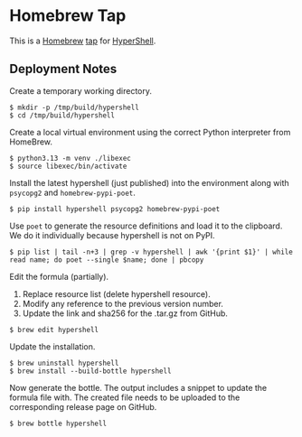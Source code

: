 Homebrew Tap
============

This is a [Homebrew][homebrew] [tap][tap] for [HyperShell][hypershell].

[homebrew]: https://brew.sh/
[tap]: https://docs.brew.sh/Taps.html
[hypershell]: https://github.com/glentner/hypershell

Deployment Notes
----------------

Create a temporary working directory.

```
$ mkdir -p /tmp/build/hypershell
$ cd /tmp/build/hypershell
```

Create a local virtual environment using the correct Python interpreter
from HomeBrew.

```
$ python3.13 -m venv ./libexec
$ source libexec/bin/activate
```

Install the latest hypershell (just published) into the environment
along with `psycopg2` and `homebrew-pypi-poet`.

```
$ pip install hypershell psycopg2 homebrew-pypi-poet
```

Use `poet` to generate the resource definitions and load it to the
clipboard. We do it individually because hypershell is not on PyPI.

```
$ pip list | tail -n+3 | grep -v hypershell | awk '{print $1}' | while read name; do poet --single $name; done | pbcopy
```

Edit the formula (partially).

1. Replace resource list (delete hypershell resource).
2. Modify any reference to the previous version number.
3. Update the link and sha256 for the .tar.gz from GitHub.

```
$ brew edit hypershell
```

Update the installation.

```
$ brew uninstall hypershell
$ brew install --build-bottle hypershell
```

Now generate the bottle. The output includes a snippet to update
the formula file with. The created file needs to be uploaded to
the corresponding release page on GitHub.

```
$ brew bottle hypershell                
```
